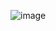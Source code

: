 
![image](https://user-images.githubusercontent.com/86943250/125319807-c5749d00-e343-11eb-91d5-2c492205e40c.png)
